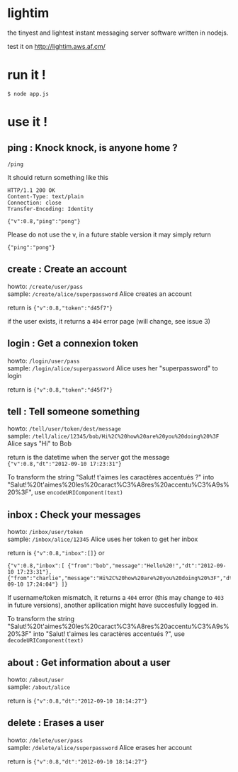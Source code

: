 lightim
=======

the tinyest and lightest instant messaging server software written in nodejs.

test it on http://lightim.aws.af.cm/

run it !
=======

```
$ node app.js
```

use it !
=======

ping : Knock knock, is anyone home ?
----------
`/ping`

It should return something like this
```
HTTP/1.1 200 OK
Content-Type: text/plain
Connection: close
Transfer-Encoding: Identity

{"v":0.8,"ping":"pong"}
```

Please do not use the v, in a future stable version it may simply return
```
{"ping":"pong"}
```

create : Create an account
----------
howto: `/create/user/pass`  
sample: `/create/alice/superpassword` Alice creates an account

return is `{"v":0.8,"token":"d45f7"}`

if the user exists, it returns a `404` error page (will change, see issue 3)

login : Get a connexion token
----------
howto: `/login/user/pass`  
sample: `/login/alice/superpassword` Alice uses her "superpassword" to login 


return is `{"v":0.8,"token":"d45f7"}`


tell : Tell someone something
----------
howto: `/tell/user/token/dest/message`  
sample: `/tell/alice/12345/bob/Hi%2C%20how%20are%20you%20doing%20%3F` Alice says "Hi" to Bob

return is the datetime when the server got the message `{"v":0.8,"dt":"2012-09-10 17:23:31"}`


To transform the string "Salut! t'aimes les caractères accentués ?" into "Salut!%20t'aimes%20les%20caract%C3%A8res%20accentu%C3%A9s%20%3F", use `encodeURIComponent(text)`

inbox : Check your messages
----------
howto: `/inbox/user/token`  
sample: `/inbox/alice/12345` Alice uses her token to get her inbox

return is  `{"v":0.8,"inbox":[]}` or 
 
```
{"v":0.8,"inbox":[ {"from":"bob","message":"Hello%20!","dt":"2012-09-10 17:23:31"}, 
{"from":"charlie","message":"Hi%2C%20how%20are%20you%20doing%20%3F","dt":"2012-09-10 17:24:04"} ]}
```

If username/token mismatch, it returns a `404` error (this may change to `403` in future versions), another apllication might have succesfully logged in.

To transform the string "Salut!%20t'aimes%20les%20caract%C3%A8res%20accentu%C3%A9s%20%3F" into "Salut! t'aimes les caractères accentués ?", use `decodeURIComponent(text)`


about : Get information about a user
----------
howto: `/about/user`  
sample: `/about/alice`

return is `{"v":0.8,"dt":"2012-09-10 18:14:27"}`

delete : Erases a user
----------
howto: `/delete/user/pass`  
sample: `/delete/alice/superpassword` Alice erases her account

return is `{"v":0.8,"dt":"2012-09-10 18:14:27"}`
